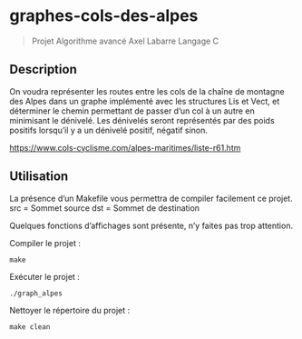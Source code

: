 # graphes-cols-des-alpes

> Projet Algorithme avancé
> Axel Labarre
> Langage C

## Description

On voudra représenter les routes entre les cols de la chaîne de montagne des Alpes dans un graphe implémenté avec les structures Lis et Vect, et déterminer le chemin permettant de passer d’un col à un autre en minimisant le dénivelé.
Les dénivelés seront représentés par des poids positifs lorsqu’il y a un dénivelé positif, négatif sinon.

https://www.cols-cyclisme.com/alpes-maritimes/liste-r61.htm

## Utilisation

La présence d’un Makefile vous permettra de compiler facilement ce projet.
src = Sommet source
dst = Sommet de destination

Quelques fonctions d’affichages sont présente, n’y faites pas trop attention.

Compiler le projet :

```shell
make 
```

Exécuter le projet :

```shell
./graph_alpes
```

Nettoyer le répertoire du projet :

```shell
make clean
```
